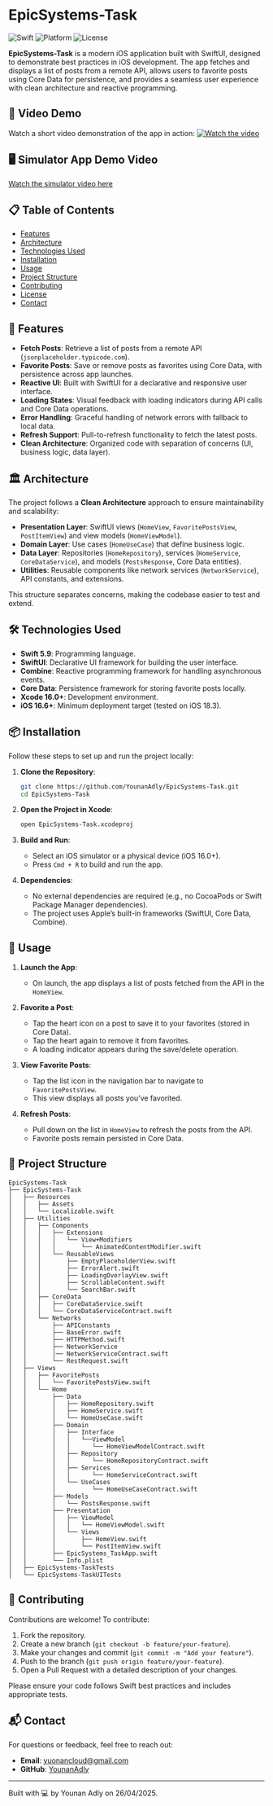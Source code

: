 # EpicSystems-Task

![Swift](https://img.shields.io/badge/Swift-5.9-orange.svg)
![Platform](https://img.shields.io/badge/Platform-iOS%2016.0+-blue.svg)
![License](https://img.shields.io/badge/License-MIT-green.svg)

**EpicSystems-Task** is a modern iOS application built with SwiftUI, designed to demonstrate best practices in iOS development. The app fetches and displays a list of posts from a remote API, allows users to favorite posts using Core Data for persistence, and provides a seamless user experience with clean architecture and reactive programming.

## 🎥 Video Demo
Watch a short video demonstration of the app in action:
[![Watch the video](https://img.shields.io/badge/Watch%20Video-Demo-blue)](https://youtu.be/bUggW3xK9ys)

## 🖥️ Simulator App Demo Video
[Watch the simulator video here](https://drive.google.com/file/d/14j5yd3-9xIJFOvsyZ_vO5n7V_U55it3k/preview)

## 📋 Table of Contents
- [Features](#features)
- [Architecture](#architecture)
- [Technologies Used](#technologies-used)
- [Installation](#installation)
- [Usage](#usage)
- [Project Structure](#project-structure)
- [Contributing](#contributing)
- [License](#license)
- [Contact](#contact)

## 🌟 Features
- **Fetch Posts**: Retrieve a list of posts from a remote API (`jsonplaceholder.typicode.com`).
- **Favorite Posts**: Save or remove posts as favorites using Core Data, with persistence across app launches.
- **Reactive UI**: Built with SwiftUI for a declarative and responsive user interface.
- **Loading States**: Visual feedback with loading indicators during API calls and Core Data operations.
- **Error Handling**: Graceful handling of network errors with fallback to local data.
- **Refresh Support**: Pull-to-refresh functionality to fetch the latest posts.
- **Clean Architecture**: Organized code with separation of concerns (UI, business logic, data layer).

## 🏛 Architecture
The project follows a **Clean Architecture** approach to ensure maintainability and scalability:

- **Presentation Layer**: SwiftUI views (`HomeView`, `FavoritePostsView`, `PostItemView`) and view models (`HomeViewModel`).
- **Domain Layer**: Use cases (`HomeUseCase`) that define business logic.
- **Data Layer**: Repositories (`HomeRepository`), services (`HomeService`, `CoreDataService`), and models (`PostsResponse`, Core Data entities).
- **Utilities**: Reusable components like network services (`NetworkService`), API constants, and extensions.

This structure separates concerns, making the codebase easier to test and extend.

## 🛠 Technologies Used
- **Swift 5.9**: Programming language.
- **SwiftUI**: Declarative UI framework for building the user interface.
- **Combine**: Reactive programming framework for handling asynchronous events.
- **Core Data**: Persistence framework for storing favorite posts locally.
- **Xcode 16.0+**: Development environment.
- **iOS 16.6+**: Minimum deployment target (tested on iOS 18.3).

## 📦 Installation
Follow these steps to set up and run the project locally:

1. **Clone the Repository**:
   ```bash
   git clone https://github.com/YounanAdly/EpicSystems-Task.git
   cd EpicSystems-Task
   ```

2. **Open the Project in Xcode**:
   ```bash
   open EpicSystems-Task.xcodeproj
   ```

3. **Build and Run**:
   - Select an iOS simulator or a physical device (iOS 16.0+).
   - Press `Cmd + R` to build and run the app.

4. **Dependencies**:
   - No external dependencies are required (e.g., no CocoaPods or Swift Package Manager dependencies).
   - The project uses Apple’s built-in frameworks (SwiftUI, Core Data, Combine).

## 🚀 Usage
1. **Launch the App**:
   - On launch, the app displays a list of posts fetched from the API in the `HomeView`.

2. **Favorite a Post**:
   - Tap the heart icon on a post to save it to your favorites (stored in Core Data).
   - Tap the heart again to remove it from favorites.
   - A loading indicator appears during the save/delete operation.

3. **View Favorite Posts**:
   - Tap the list icon in the navigation bar to navigate to `FavoritePostsView`.
   - This view displays all posts you’ve favorited.

4. **Refresh Posts**:
   - Pull down on the list in `HomeView` to refresh the posts from the API.
   - Favorite posts remain persisted in Core Data.

## 📂 Project Structure
```
EpicSystems-Task
├── EpicSystems-Task
│   ├── Resources
│   │   ├── Assets
│   │   └── Localizable.swift
│   ├── Utilities
│   │   ├── Components
│   │   │   ├── Extensions
│   │   │   │   └── View+Modifiers
│   │   │   │       └── AnimatedContentModifier.swift
│   │   │   └── ReusableViews
│   │   │       ├── EmptyPlaceholderView.swift
│   │   │       ├── ErrorAlert.swift
│   │   │       ├── LoadingOverlayView.swift
│   │   │       ├── ScrollableContent.swift
│   │   │       └── SearchBar.swift
│   │   ├── CoreData
│   │   │   ├── CoreDataService.swift
│   │   │   └── CoreDataServiceContract.swift
│   │   └── Networks
│   │       ├── APIConstants
│   │       ├── BaseError.swift
│   │       ├── HTTPMethod.swift
│   │       ├── NetworkService
│   │       │── NetworkServiceContract.swift
│   │       └── RestRequest.swift
│   ├── Views
│   │   ├── FavoritePosts
│   │   │   └── FavoritePostsView.swift
│   │   └── Home
│   │       ├── Data
│   │       │   ├── HomeRepository.swift
│   │       │   ├── HomeService.swift
│   │       │   └── HomeUseCase.swift
│   │       ├── Domain
│   │       │   ├── Interface
│   │       │   │   └──ViewModel
│   │       │   │      └── HomeViewModelContract.swift
│   │       │   ├── Repository
│   │       │   │      └── HomeRepositoryContract.swift
│   │       │   ├── Services
│   │       │   │      └── HomeServiceContract.swift
│   │       │   └── UseCases
│   │       │          └── HomeUseCaseContract.swift
│   │       ├── Models
│   │       │   └── PostsResponse.swift
│   │       ├── Presentation
│   │       │   ├── ViewModel
│   │       │   │   └── HomeViewModel.swift
│   │       │   └── Views
│   │       │       ├── HomeView.swift
│   │       │       └── PostItemView.swift
│   │       ├── EpicSystems_TaskApp.swift
│   │       └── Info.plist
│   ├── EpicSystems-TaskTests
│   └── EpicSystems-TaskUITests
```

## 🤝 Contributing
Contributions are welcome! To contribute:

1. Fork the repository.
2. Create a new branch (`git checkout -b feature/your-feature`).
3. Make your changes and commit (`git commit -m "Add your feature"`).
4. Push to the branch (`git push origin feature/your-feature`).
5. Open a Pull Request with a detailed description of your changes.

Please ensure your code follows Swift best practices and includes appropriate tests.

## 📬 Contact
For questions or feedback, feel free to reach out:
- **Email**: [yuonancloud@gmail.com](mailto:yuonancloud@gmail.com)
- **GitHub**: [YounanAdly](https://github.com/YounanAdly)

---

Built with 💻 by Younan Adly on 26/04/2025.
